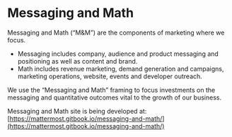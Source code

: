 # Messaging and Math

Messaging and Math \(“M&M”\) are the components of marketing where we focus.

* Messaging includes company, audience and product messaging and positioning as well as content and brand.
* Math includes revenue marketing, demand generation and campaigns, marketing operations, website, events and developer outreach.

We use the “Messaging and Math” framing to focus investments on the messaging and quantitative outcomes vital to the growth of our business.

Messaging and Math site is being developed at: [https://mattermost.gitbook.io/messaging-and-math/](https://mattermost.gitbook.io/messaging-and-math/)

#### 

